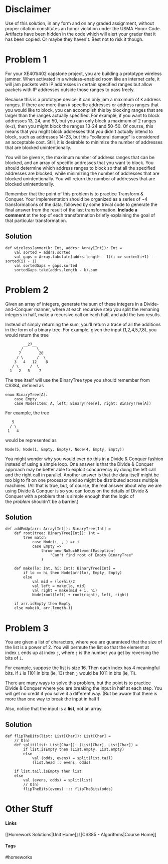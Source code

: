 # Disclaimer
Use of this solution, in any form and on any graded assignment, without proper citation constitutes an honor violation under the USMA Honor Code. Artifacts have been hidden in the code which will alert your grader that it has been copied. Or maybe they haven't. Best not to risk it though.
# Problem 1
For your XE401/402 capstone project, you are building a prototype wireless jammer. When activated in a wireless-enabled room like an internet cafe, it will jam packets with IP addresses in certain specified ranges but allow packets with IP addresses outside those ranges to pass freely.

Because this is a prototype device, it can only jam a maximum of `K` address ranges. If there are more than `K` specific addresses or address ranges that you would like to block, you can accomplish this by blocking ranges that are larger than the ranges actually specified. For example, if you want to block addresses 13, 24, and 50, but you can only block a maximum of 2 ranges (`K=2`), then you might block the ranges 13-24 and 50-50. Of course, this means that you might block addresses that you didn't actually intend to block, such as addresses 14-23, but this “collateral damage” is considered an acceptable cost. Still, it is desirable to minimize the number of addresses that are blocked unintentionally.

You will be given `K`, the maximum number of address ranges that can be blocked, and an array of specific addresses that you want to block. You should determine which address ranges to block so that all the specified addresses are blocked, while minimizing the number of addresses that are blocked unintentionally. You will return the number of addresses that are blocked unintentionally.

Remember that the point of this problem is to practice Transform & Conquer. Your implementation should be organized as a series of ~4 transformations of the data, followed by some trivial code to generate the final answer from the result of the last transformation. **Include a comment** at the top of each transformation briefly explaining the goal of that particular transformation.
## Solution
```
def wirelessJammer(k: Int, addrs: Array[Int]): Int =
    val sorted = addrs.sorted
    val gaps = Array.tabulate(addrs.length - 1)(i => sorted(i+1) - sorted(i) - 1)
    val sortedGaps = gaps.sorted
    sortedGaps.take(addrs.length - k).sum
```
# Problem 2
Given an array of integers, generate the sum of these integers in a Divide-and-Conquer manner, where at each recursive step you split the remaning integers in half, make a recursive call on each half, and add the two results.

Instead of simply returning the sum, you'll return a trace of all the additions in the form of a binary tree. For example, given the input (1,2,4,5,7,8), you would return the tree
```
		__27__
	   /      \
	  7        20
	 / \      /  \
	3   4   12    8
   / \     /  \
  1   2   5    7
```
The tree itself will use the BinaryTree type you should remember from CS384, defined as
```
enum BinaryTree[A]:
    case Empty
    case Node(item: A, left: BinaryTree[A], right: BinaryTree[A])
```
For example, the tree
```
   5
  / \
 1   4
```
would be represented as

```Node(5, Node(1, Empty, Empty), Node(4, Empty, Empty))```

You might wonder why you would ever do this in a Divide & Conquer fashion instead of using a simple loop. One answer is that the Divide & Conquer approach may be better able to exploit concurrency by doing the left call and the right call in parallel. Another answer is that the data itself might be too big to fit on one processor and so might be distributed across multiple machines. (All that is true, but, of course, the real answer about why we are using Divide & Conquer is so you can focus on the details of Divide & Conquer with a problem that is simple enough that the logic of the _problem_ shouldn't be a barrier.)
## Solution
```
def addEmUp(arr: Array[Int]): BinaryTree[Int] =
    def root(tree: BinaryTree[Int]): Int =
	    tree match
	        case Node(i,_,_) => i
	        case Empty =>
		        throw new NoSuchElementException(
			        "Can't find root of Empty BinaryTree"
			    )

    def make(lo: Int, hi: Int): BinaryTree[Int] =
	    if lo == hi then Node(arr(lo), Empty, Empty)
		else
	        val mid = (lo+hi)/2
	        val left = make(lo, mid)
	        val right = make(mid + 1, hi)
	        Node(root(left) + root(right), left, right)

    if arr.isEmpty then Empty
    else make(0, arr.length-1)
```
# Problem 3
You are given a list of characters, where you are guaranteed that the size of the list is a power of 2. You will permute the list so that the element at index `i` ends up at index `j`, where `j` is the number you get by reversing the bits of `i`.

For example, suppose the list is size 16. Then each index has 4 meaningful bits. If `i` is 1101 in bits (ie, 13) then `j` would be 1011 in bits (ie, 11).

There are many ways to solve this problem, but the point is to practice Divide & Conquer where you are breaking the input in half at each step. You will get no credit if you solve it a different way. (But be aware that there is more than one way to break the input in half!)

Also, notice that the input is a **list**, not an array.
## Solution
```
def flipTheBits(list: List[Char]): List[Char] =
    // O(n)
    def split(list: List[Char]): (List[Char], List[Char]) =
	    if list.isEmpty then (List.empty, List.empty)
	    else
	        val (odds, evens) = split(list.tail)
	        (list.head :: evens, odds)

    if list.tail.isEmpty then list
    else
	    val (evens, odds) = split(list)
	    // O(n)
		flipTheBits(evens) ::: flipTheBits(odds)
```
# Other Stuff
#### Links
[[Homework Solutions|Unit Home]]
[[CS385 - Algorithms|Course Home]]
#### Tags
#homeworks 